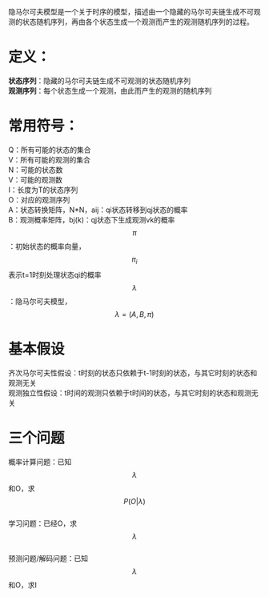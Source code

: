 隐马尔可夫模型是一个关于时序的模型，描述由一个隐藏的马尔可夫链生成不可观测的状态随机序列，再由各个状态生成一个观测而产生的观测随机序列的过程。  

# 定义：  
**状态序列**：隐藏的马尔可夫链生成不可观测的状态随机序列  
**观测序列**：每个状态生成一个观测，由此而产生的观测的随机序列  

# 常用符号：  
Q：所有可能的状态的集合  
V：所有可能的观测的集合  
N：可能的状态数  
V：可能的观测数  
I：长度为T的状态序列  
O：对应的观测序列  
A：状态转换矩阵，N*N，aij：qi状态转移到qj状态的概率  
B：观测概率矩阵，bj(k)：qj状态下生成观测vk的概率  
$$\pi$$：初始状态的概率向量，$$\pi_i$$表示t=1时刻处理状态qi的概率  
$$\lambda$$：隐马尔可夫模型，$$\lambda=(A, B, \pi)$$  

# 基本假设  
齐次马尔可夫性假设：t时刻的状态只依赖于t-1时刻的状态，与其它时刻的状态和观测无关  
观测独立性假设：t时间的观测只依赖于t时间的状态，与其它时刻的状态和观测无关  

# 三个问题

概率计算问题：已知$$\lambda$$和O，求$$P(O|\lambda)$$  
学习问题：已经O，求$$\lambda$$  
预测问题/解码问题：已知$$\lambda$$和O，求I